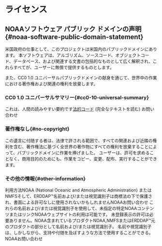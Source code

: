 # ライセンス

## NOAAソフトウェア パブリック ドメインの声明{#noaa-software-public-domain-statement} 

米国政府の仕事として、このプロジェクトは米国内のパブリックドメインにあります。 本ソフトウェアは、アルゴリズム、ソースコード、オブジェクトコード、データベース、および関連する文書の包括的なものとして広く解釈され、これらすべてが、ユーザーに無償で提供するものとします。

また、CC0 1.0 ユニバーサルパブリックドメインの献身を通じて、世界中の作業における著作権および関連の権利を放棄します。

### CC0 1.0 ユニバーサルサマリー{#cc0-10-universal-summary} 

これは、人間の読みやすい要約です[法的コード](https://github.com/ERDDAP/erddap/blob/main/LICENSE)  (完全なテキストを読む) お問い合わせ

### 著作権なし{#no-copyright} 

この遺言に付随する者は、法律で許される範囲で、すべての関連および近隣の権利を含む、著作権法に基づく全世界の著作物にすべての権利を放棄することによって、パブリックドメインに作業を捧げました。 ユーザーは、許可を求めることなく、商用目的のためにも、作業をコピー、変更、配布、実行することができます。

### その他の情報{#other-information} 

利用方法NOAA  (National Oceanic and Atmospheric Administration) またはNMFSそして、ERDDAP™名前および/または視覚識別子は商標法の下で保護され、書面による許可なしに使用されないかもしれませんNOAAお問い合わせ これらの名前および/または視覚識別子を使用して、未指定の特定NOAAコンテンツまたはリンクNOAAウェブサイトの利用は可能です。 未登録表示の許可は必要ありません。NOAA含まれているプロダクトNOAA,NMFSまたはERDDAP™元のプロダクトの部分として名前および/または視覚識別子。 名前や視覚識別子は、しかしながら、支持や付随を及ぼすような方法で使用することができる。NOAAお問い合わせ
